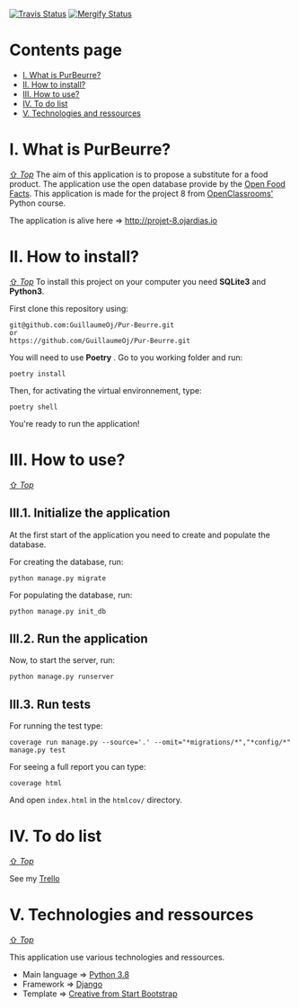 [![Travis Status][travis-status]][travis]
[![Mergify Status][mergify-status]][mergify]

[travis]:https://travis-ci.com/GuillaumeOj/Pur-Beurre
[travis-status]:https://api.travis-ci.com/GuillaumeOj/Pur-Beurre.svg?branch=master

[mergify]: https://mergify.io
[mergify-status]: https://img.shields.io/endpoint.svg?url=https://gh.mergify.io/badges/GuillaumeOj/Pur-Beurre&style=flat

# Contents page
- [I. What is PurBeurre?](#i-what-is-purbeurre)
- [II. How to install?](#ii-how-to-install)
- [III. How to use?](#iii-how-to-use)
- [IV. To do list](#iv-to-do-list)
- [V. Technologies and ressources](#v-technologies-and-ressources)

# I. What is PurBeurre?
[⇧ *Top*](#contents-page)
The aim of this application is to propose a substitute for a food product.
The application use the open database provide by the [Open Food Facts](https://world.openfoodfacts.org/).
This application is made for the project 8 from [OpenClassrooms'](https://openclassrooms.com/fr/paths/68/projects/159/assignment) Python course.

The application is alive here => http://projet-8.ojardias.io

# II. How to install?
[⇧ *Top*](#contents-page)
To install this project on your computer you need **SQLite3** and **Python3**.

First clone this repository using:
```
git@github.com:GuillaumeOj/Pur-Beurre.git
or
https://github.com/GuillaumeOj/Pur-Beurre.git
```

You will need to use **Poetry** . Go to you working folder and run:
```
poetry install
```

Then, for activating the virtual environnement, type:
```
poetry shell
```

You're ready to run the application!

# III. How to use?
[⇧ *Top*](#contents-page)

## III.1. Initialize the application
At the first start of the application you need to create and populate the database.

For creating the database, run:
```
python manage.py migrate
```

For populating the database, run:
```
python manage.py init_db
```

## III.2. Run the application
Now, to start the server, run:
```
python manage.py runserver
```

## III.3. Run tests
For running the test type:
```
coverage run manage.py --source='.' --omit="*migrations/*","*config/*" manage.py test
```

For seeing a full report you can type:
```
coverage html
```

And open `index.html` in the `htmlcov/` directory.

# IV. To do list
[⇧ *Top*](#contents-page)

See my [Trello](https://trello.com/b/TWtodZpE/purbeurre)

# V. Technologies and ressources
[⇧ *Top*](#contents-page)

This application use various technologies and ressources.

- Main language  => [Python 3.8](https://www.python.org/)
- Framework => [Django](https://www.djangoproject.com/)
- Template => [Creative from Start Bootstrap](https://startbootstrap.com/themes/creative/)

